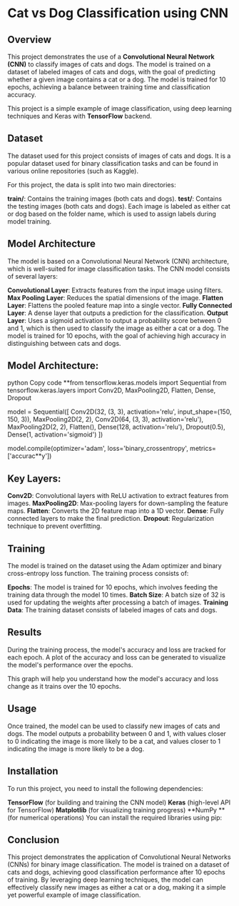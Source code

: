 # Cat vs Dog Classification using CNN
## Overview
This project demonstrates the use of a **Convolutional Neural Network (CNN)** to classify images of cats and dogs. The model is trained on a dataset of labeled images of cats and dogs, with the goal of predicting whether a given image contains a cat or a dog. The model is trained for 10 epochs, achieving a balance between training time and classification accuracy.

This project is a simple example of image classification, using deep learning techniques and Keras with **TensorFlow** backend.

## Dataset
The dataset used for this project consists of images of cats and dogs. It is a popular dataset used for binary classification tasks and can be found in various online repositories (such as Kaggle).

For this project, the data is split into two main directories:

**train/**: Contains the training images (both cats and dogs).
**test/**: Contains the testing images (both cats and dogs).
Each image is labeled as either cat or dog based on the folder name, which is used to assign labels during model training.

## Model Architecture
The model is based on a Convolutional Neural Network (CNN) architecture, which is well-suited for image classification tasks. The CNN model consists of several layers:

**Convolutional Layer**: Extracts features from the input image using filters.
**Max Pooling Layer**: Reduces the spatial dimensions of the image.
**Flatten Layer**: Flattens the pooled feature map into a single vector.
**Fully Connected Layer**: A dense layer that outputs a prediction for the classification.
**Output Layer**: Uses a sigmoid activation to output a probability score between 0 and 1, which is then used to classify the image as either a cat or a dog.
The model is trained for 10 epochs, with the goal of achieving high accuracy in distinguishing between cats and dogs.

## Model Architecture:
python
Copy code
**from tensorflow.keras.models import Sequential
from tensorflow.keras.layers import Conv2D, MaxPooling2D, Flatten, Dense, Dropout

model = Sequential([
    Conv2D(32, (3, 3), activation='relu', input_shape=(150, 150, 3)),
    MaxPooling2D(2, 2),
    Conv2D(64, (3, 3), activation='relu'),
    MaxPooling2D(2, 2),
    Flatten(),
    Dense(128, activation='relu'),
    Dropout(0.5),
    Dense(1, activation='sigmoid')
])

model.compile(optimizer='adam', loss='binary_crossentropy', metrics=['accurac**y'])

## Key Layers:
**Conv2D**: Convolutional layers with ReLU activation to extract features from images.
**MaxPooling2D**: Max-pooling layers for down-sampling the feature maps.
**Flatten**: Converts the 2D feature map into a 1D vector.
**Dense**: Fully connected layers to make the final prediction.
**Dropout**: Regularization technique to prevent overfitting.

## Training
The model is trained on the dataset using the Adam optimizer and binary cross-entropy loss function. The training process consists of:

**Epochs**: The model is trained for 10 epochs, which involves feeding the training data through the model 10 times.
**Batch Size**: A batch size of 32 is used for updating the weights after processing a batch of images.
**Training Data**: The training dataset consists of labeled images of cats and dogs.

## Results
During the training process, the model's accuracy and loss are tracked for each epoch. A plot of the accuracy and loss can be generated to visualize the model's performance over the epochs.


This graph will help you understand how the model's accuracy and loss change as it trains over the 10 epochs.

## Usage
Once trained, the model can be used to classify new images of cats and dogs. The model outputs a probability between 0 and 1, with values closer to 0 indicating the image is more likely to be a cat, and values closer to 1 indicating the image is more likely to be a dog.

## Installation
To run this project, you need to install the following dependencies:

**TensorFlow** (for building and training the CNN model)
**Keras** (high-level API for TensorFlow)
**Matplotlib** (for visualizing training progress)
**NumPy **(for numerical operations)
You can install the required libraries using pip:

## Conclusion
This project demonstrates the application of Convolutional Neural Networks (CNNs) for binary image classification. The model is trained on a dataset of cats and dogs, achieving good classification performance after 10 epochs of training. By leveraging deep learning techniques, the model can effectively classify new images as either a cat or a dog, making it a simple yet powerful example of image classification.


